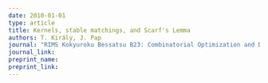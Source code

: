 ```yaml
---
date: 2010-01-01
type: article
title: Kernels, stable matchings, and Scarf's Lemma
authors: T. Király, J. Pap
journal: "RIMS Kokyuroku Bessatsu B23: Combinatorial Optimization and Discrete Algorithms, (ed. S. Iwata), (2010), pp 131-145"
journal_link: 
preprint_name: 
preprint_link: 
---
```

